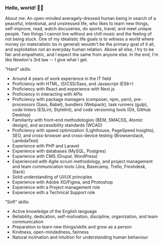 ### Hello, world! 🙋‍♂️

About me: 
An open-minded averagely-dressed human being in search of a peaceful, intentional, and unstressed life, who likes to learn new things, self-improve, read, watch docuseries, do sports, travel, and meet unique people. Two things I cannot live without are chill music and the feeling of not being stuck. One of my idealistic life goals is to witness a world where money (or materialistic bs in general) wouldn't be the primary goal of it all, and exploitation not an everyday human relation. Above all else, I try to be fair and empathetic, and I expect the same from anyone else. In the end, I'm like Newton's 3rd law -- I give what I get.

"Hard" skills:
- Around 4 years of work experience in the IT field
- Proficiency with HTML, (S)CSS/Sass, and Javascript (ES6+)
- Proficiency with React and experience with Next.js
- Proficiency in interacting with APIs
- Proficiency with package managers (composer, npm, yarn), pre-processors (Sass, Babel), bundlers (Webpack), task runners (gulp), code linters (ESLint, Stylelint), and code versioning tools (Git, GitHub Desktop)
- Familiarity with front-end methodologies (BEM, SMACSS, Atomic design), and accessibility standards (WCAG)
- Proficiency with speed optimization (Lighthouse, PageSpeed Insights), SEO, and cross-browser and cross-device testing (Browserstack, LambdaTest)
- Experience with PHP and Laravel
- Experience with databases (MySQL, Postgres)
- Experience with CMS (Drupal, WordPress)
- Experienced with Agile scrum methodology, and project management and team communication tools (Jira, Basecamp, Trello, Freshdesk, Slack)
- Solid understanding of UI/UX principles
- Experience with Adobe XD/Figma, and Photoshop
- Experience with a Project management role
- Experience with a Technical Support role


“Soft” skills:
- Active knowledge of the English language
- Reliability, dedication, self-motivation, discipline, organization, and team communication
- Preparation to learn new things/skills and grow as a person
- Kindness, open-mindedness, fairness
- Natural inclination and intuition for understanding human behaviour
